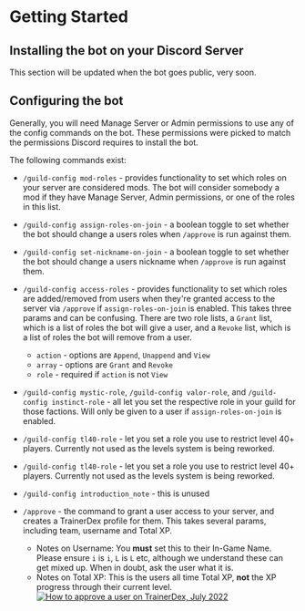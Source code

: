 # Getting Started

## Installing the bot on your Discord Server
<!-- To install the bot in your Discord Server, follow this [link](#). -->
This section will be updated when the bot goes public, very soon.

## Configuring the bot
Generally, you will need Manage Server or Admin permissions to use any of the config commands on the bot. These permissions were picked to match the permissions Discord requires to install the bot.

The following commands exist:
- `/guild-config mod-roles` - provides functionality to set which roles on your server are considered mods. The bot will consider somebody a mod if they have Manage Server, Admin permissions, or one of the roles in this list.
- `/guild-config assign-roles-on-join` - a boolean toggle to set whether the bot should change a users roles when `/approve` is run against them.
- `/guild-config set-nickname-on-join` - a boolean toggle to set whether the bot should change a users nickname when `/approve` is run against them.

- `/guild-config access-roles` - provides functionality to set which roles are added/removed from users when they're granted access to the server via `/approve` if `assign-roles-on-join` is enabled. This takes three params and can be confusing. There are two role lists, a `Grant` list, which is a list of roles the bot will give a user, and a `Revoke` list, which is a list of roles the bot will remove from a user.
  - `action` - options are `Append`, `Unappend` and `View` 
  - `array` - options are `Grant` and `Revoke`
  - `role` - required if `action` is not `View`

- `/guild-config mystic-role`, `/guild-config valor-role`, and `/guild-config instinct-role` - all let you set the respective role in your guild for those factions. Will only be given to a user if `assign-roles-on-join` is enabled.

- `/guild-config tl40-role` - let you set a role you use to restrict level 40+ players. Currently not used as the levels system is being reworked.

- `/guild-config tl40-role` - let you set a role you use to restrict level 40+ players. Currently not used as the levels system is being reworked.

- `/guild-config introduction_note` - this is unused

- `/approve` - the command to grant a user access to your server, and creates a TrainerDex profile for them. This takes several params, including team, username and Total XP.
  - Notes on Username: You **must** set this to their In-Game Name. Please ensure `i` is `i`, `L` is `L` etc, although we understand these can get mixed up. When in doubt, ask the user what it is. 
  - Notes on Total XP: This is the users all time Total XP, **not** the XP progress through their current level.  
  [![How to approve a user on TrainerDex, July 2022](http://img.youtube.com/vi/KCxtyukXW7w/0.jpg)](http://www.youtube.com/watch?v=KCxtyukXW7w "How to approve a user on TrainerDex, July 2022")
